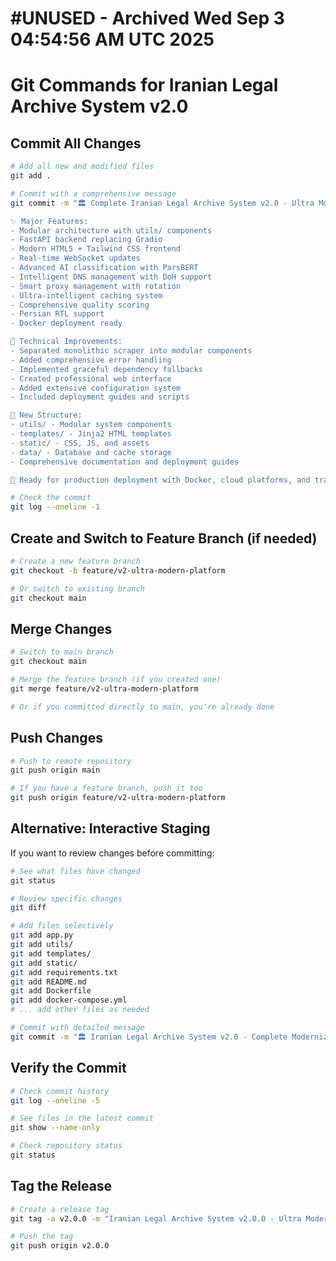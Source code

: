 # #UNUSED - Archived Wed Sep  3 04:54:56 AM UTC 2025
# Git Commands for Iranian Legal Archive System v2.0

## Commit All Changes

```bash
# Add all new and modified files
git add .

# Commit with a comprehensive message
git commit -m "🏛️ Complete Iranian Legal Archive System v2.0 - Ultra Modern Platform

✨ Major Features:
- Modular architecture with utils/ components
- FastAPI backend replacing Gradio
- Modern HTML5 + Tailwind CSS frontend
- Real-time WebSocket updates
- Advanced AI classification with ParsBERT
- Intelligent DNS management with DoH support
- Smart proxy management with rotation
- Ultra-intelligent caching system
- Comprehensive quality scoring
- Persian RTL support
- Docker deployment ready

🔧 Technical Improvements:
- Separated monolithic scraper into modular components
- Added comprehensive error handling
- Implemented graceful dependency fallbacks
- Created professional web interface
- Added extensive configuration system
- Included deployment guides and scripts

📁 New Structure:
- utils/ - Modular system components
- templates/ - Jinja2 HTML templates  
- static/ - CSS, JS, and assets
- data/ - Database and cache storage
- Comprehensive documentation and deployment guides

🚀 Ready for production deployment with Docker, cloud platforms, and traditional hosting."

# Check the commit
git log --oneline -1
```

## Create and Switch to Feature Branch (if needed)

```bash
# Create a new feature branch
git checkout -b feature/v2-ultra-modern-platform

# Or switch to existing branch
git checkout main
```

## Merge Changes

```bash
# Switch to main branch
git checkout main

# Merge the feature branch (if you created one)
git merge feature/v2-ultra-modern-platform

# Or if you committed directly to main, you're already done
```

## Push Changes

```bash
# Push to remote repository
git push origin main

# If you have a feature branch, push it too
git push origin feature/v2-ultra-modern-platform
```

## Alternative: Interactive Staging

If you want to review changes before committing:

```bash
# See what files have changed
git status

# Review specific changes
git diff

# Add files selectively
git add app.py
git add utils/
git add templates/
git add static/
git add requirements.txt
git add README.md
git add Dockerfile
git add docker-compose.yml
# ... add other files as needed

# Commit with detailed message
git commit -m "🏛️ Iranian Legal Archive System v2.0 - Complete Modernization"
```

## Verify the Commit

```bash
# Check commit history
git log --oneline -5

# See files in the latest commit
git show --name-only

# Check repository status
git status
```

## Tag the Release

```bash
# Create a release tag
git tag -a v2.0.0 -m "Iranian Legal Archive System v2.0.0 - Ultra Modern Platform"

# Push the tag
git push origin v2.0.0
```
